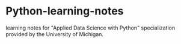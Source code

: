 # Python-learning-notes
learning notes for "Applied Data Science with Python" specialization provided by the University of Michigan.
